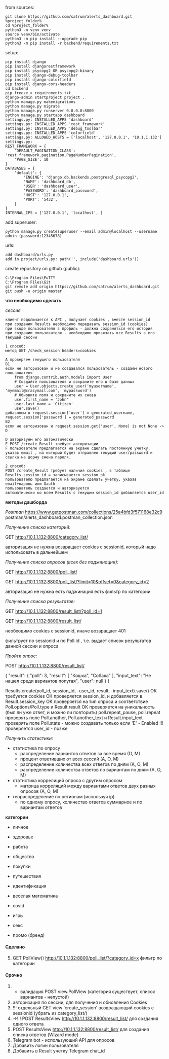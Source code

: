 from sources:

    git clone https://github.com/satrum/alerts_dashboard.git %project_folder%
    cd %project_folder%
    python3 -m venv venv
    source venv/bin/activate
    python3 -m pip install --upgrade pip
    python3 -m pip install -r backend/requirements.txt

setup:

    pip install django
    pip install djangorestframework
    pip install psycopg2 OR psycopg2-binary
    pip install django-debug-toolbar
    pip install django-colorfield
    pip install django-cors-headers
    cd backend
    pip freeze > requirements.txt
    django-admin startproject project .
    python manage.py makemigrations
    python manage.py migrate
    python manage.py runserver 0.0.0.0:8800
    python manage.py startapp dashboard
    settings.py: INSTALLED_APPS 'dashboard'
    settings.py: INSTALLED_APPS 'rest_framework'
    settings.py: INSTALLED_APPS 'debug_toolbar'
    settings.py: INSTALLED_APPS 'colorfield'
    settings.py: ALLOWED_HOSTS = ['localhost', '127.0.0.1', '10.1.1.132']
    settings.py:
    REST_FRAMEWORK = {
        'DEFAULT_PAGINATION_CLASS': 'rest_framework.pagination.PageNumberPagination',
        'PAGE_SIZE': 10
    }
    DATABASES = {
        'default': {
            'ENGINE': 'django.db.backends.postgresql_psycopg2',
            'NAME': 'dashboard_db',
            'USER': 'dashboard_user',
            'PASSWORD': 'dashboard_password',
            'HOST': '127.0.0.1',
            'PORT': '5432',
        }
    }
    INTERNAL_IPS = ['127.0.0.1', 'localhost', ]


add superuser:

    python manage.py createsuperuser --email admin@localhost --username admin (password:12345678)

urls:

    add dashboard/urls.py
    add in project/urls.py: path('', include('dashboard.urls'))


create repository on github (public):

    C:\Program Files\PuTTY
    C:\Program Files\Git
    git remote add origin https://github.com/satrum/alerts_dashboard.git
    git push -u origin master



__что необходимо сделать__

*сессия*
```
клиент подключается к API , получает cookies , вместе session_id
при создании Results необходимо передавать session_id (cookies)
при входе пользователя в профиль - должна сохраняться его история
при создании пользователя - необходимо привязать все Results в его текущей сессии

1 способ:
метод GET /check_session headers=cookies

A проверяем текущего пользователя
B1 
если не авторизован и не создавался пользователь - создаем нового пользователя
    from django.contrib.auth.models import User
    # Создайте пользователя и сохраните его в базе данных
    user = User.objects.create_user('myusername', 'myemail@crazymail.com', 'mypassword')
    # Обновите поля и сохраните их снова
    user.first_name = 'John'
    user.last_name = 'Citizen'
    user.save()
добавляем в request.session['user'] = generated_username, request.session['password'] = generated_password
B2
если не авторизован и request.session.get('user', None) is not None -> D

D авторизуем его автоматически
E POST /create_Result требует авторизации
F пользователю предлагается на экране сделать постоянную учетку, указав email , на который будет отправлен текущий user/password и ссылка на форму смена пароля.

2 способ:
POST /create_Result требует наличия cookies , в таблице Results.session_id = записывается session_pk
пользователю предлагается на экране сделать учетку, указав email+пароль или Oauth
пользователь создается и авторизуется
автоматически ко всем Results с текущим session_id добавляется user_id
```

**методы дашборда**

*Postman*
https://www.getpostman.com/collections/25a4bfd3f571168e32c9
postman/alerts_dashboard.postman_collection.json

*Получение списка категорий:*

GET http://10.1.1.132:8800/category_list/

авторизация не нужна
возвращает cookies с sessionid, который надо использовать в дальнейшем

*Получение списка опросов (всех без паджинации):*

GET http://10.1.1.132:8800/poll_list/

GET http://10.1.1.132:8800/poll_list/?limit=10&offset=0&category_id=2

авторизация не нужна
есть паджинация
есть фильтр по категории


*Получение списка результатов:*

GET http://10.1.1.132:8800/result_list/?poll_id=1

GET http://10.1.1.132:8800/result_list/

необходимо cookies с sessionid, иначе возвращает 401

фильтрует по sessionid и по Poll.id , т.е. выдает список результатов данной сессии и опроса

*Пройти опрос:*

POST http://10.1.1.132:8800/result_list/

{
    "result": 
        {
            "poll": 3,
            "result": [
                "Кошка", "Собака"
            ],
            "input_text": "Не нашел среди вариантов попугая",
            "user": null
        }
}

Results.create(poll_id, session_id, -user_id, result, -input_text).save()
ОК требуется cookies
ОК проверяется session_id, и добавляется в Result.session_key
OK проверяется на тип опроса и соответствие Poll.options/Poll.type и Result.result
OK проверяется на уникальность (был ли уже ответ, и можно ли повторить) poll.repeat_pause, poll.repeat
проверять поле Poll.another, Poll.another_text и Result.input_text
проверять поле Poll.state - можно создавать только если 'E' - Enabled
!!! проверяется user_id - позже

*Получить статистики:*

- статистика по опросу 
    - распределение вариантов ответов за все время (О, М)
    - процент ответивших от всех сессий (А, О, М)
    - распределение количества всех ответов по дням (А, О, М)
    - распределение количества ответов по вариантам по дням (А, О, М)
- статистика коррелиций опроса с другим опросом
    - матрица корреляций между вариантами ответов двух разных опросов (А, О, М)
- геораспределение по регионам (используя ip)
    - по одному опросу, количество ответов суммарное и по вариантам ответов

**категории**

- личное
- здоровье
- работа
- общество
- покупки
- путешествия
- идентификация

- веселая математика
- covid
- игры
- секс
- промо (бренд)


#### Сделано
5. GET PollView() http://10.1.1.132:8800/poll_list/?category_id=x фильтр по категории

#### Срочно
1. - валидация POST view.PollView (категория существует, список вариантов - непустой)
2. авторизация по сессии, для получения и обновления Cookies
3. !!! отдельный GET view 'create_session' возвращающий cookies с sessionid (убрать из category_list/)
4. ->!!! POST ResultsView http://10.1.1.132:8800/result_list/ для создания одного ответа 
6. POST ResultsView http://10.1.1.132:8800/result_list/ для создания списка ответов (Wizard mode)
7. Telegram bot - использующий API для опросов
8. Добавить логин пользователя
9. Добавить в Result учетку Telegram chat_id